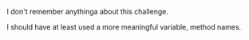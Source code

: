 I don't remember anythinga about this challenge. 

I should have at least used a more meaningful variable, method names.